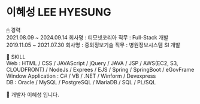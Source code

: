 # 이혜성 LEE HYESUNG

🖱 경력  <br/>
2021.08.09 ~ 2024.09.14 회사명 : 티모넷코리아 직무 : Full-Stack 개발 <br/>
2019.11.05 ~ 2021.07.30 회사명 : 중외정보기술 직무 : 병원정보시스템 SI 개발 <br/>

📌  SKILL <br/>
Web : HTML / CSS / JAVAScript / jQuery / JAVA / JSP / AWS(EC2, S3, CLOUDFRONT) / NodeJs / Exprees / EJS / Spring / SpringBoot / eGovFrame <br/>
Window Application : C# / VB / .NET / Winform / Devexpress <br/>
DB :  Oracle / MySQL / PostgreSQL / MariaDB / SQL / PL/SQL<br/>

📎 개발자 이혜성 입니다.
